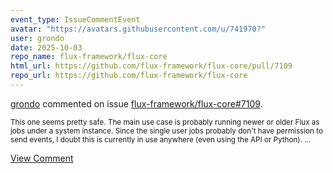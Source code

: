 ```yaml
---
event_type: IssueCommentEvent
avatar: "https://avatars.githubusercontent.com/u/741970?"
user: grondo
date: 2025-10-03
repo_name: flux-framework/flux-core
html_url: https://github.com/flux-framework/flux-core/pull/7109
repo_url: https://github.com/flux-framework/flux-core
---
```


<a href='https://github.com/grondo' target='_blank'>grondo</a> commented on issue <a href='https://github.com/flux-framework/flux-core/pull/7109' target='_blank'>flux-framework/flux-core#7109</a>.

<small>This one seems pretty safe. The main use case is probably running newer or older Flux as jobs under a system instance. Since the single user jobs probably don't have permission to send events, I doubt this is currently in use anywhere (even using the API or Python)....</small>

<a href='https://github.com/flux-framework/flux-core/pull/7109' target='_blank'>View Comment</a>